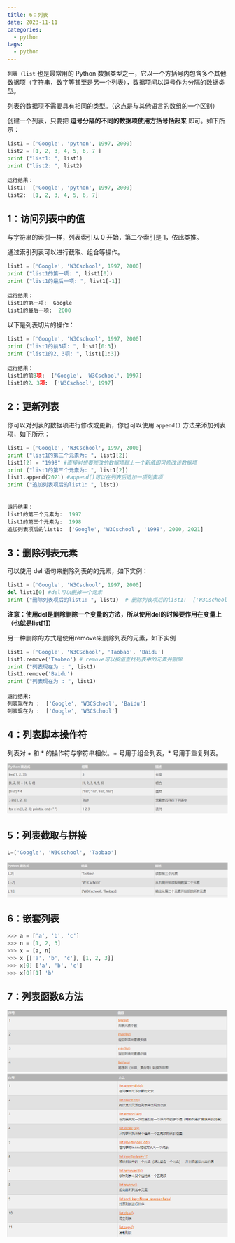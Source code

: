 ```yaml
---
title: 6：列表
date: 2023-11-11
categories:
  - python
tags:
  - python
---
```


`列表（list`  也是最常用的 Python 数据类型之一，它以一个方括号内包含多个其他数据项（字符串，数字等甚至是另一个列表），数据项间以逗号作为分隔的数据类型。

列表的数据项不需要具有相同的类型。（这点是与其他语言的数组的一个区别）

创建一个列表，只要把 **逗号分隔的不同的数据项使用方括号括起来** 即可。如下所示：
```python
list1 = ['Google', 'python', 1997, 2000]
list2 = [1, 2, 3, 4, 5, 6, 7 ]
print ("list1: ", list1)
print ("list2: ", list2)

运行结果：
list1:  ['Google', 'python', 1997, 2000]
list2:  [1, 2, 3, 4, 5, 6, 7]
```

## 1：访问列表中的值
与字符串的索引一样，列表索引从 0 开始，第二个索引是 1，依此类推。

通过索引列表可以进行截取、组合等操作。

```python
list1 = ['Google', 'W3Cschool', 1997, 2000]
print ("list1的第一项: ", list1[0])
print ("list1的最后一项: ", list1[-1])

运行结果：
list1的第一项:  Google
list1的最后一项:  2000
```

以下是列表切片的操作：

```python
list1 = ['Google', 'W3Cschool', 1997, 2000]
print ("list1的前3项: ", list1[0:3])
print ("list1的2、3项: ", list1[1:3])

运行结果：
list1的前3项:  ['Google', 'W3Cschool', 1997]
list1的2、3项:  ['W3Cschool', 1997]
```

## 2：更新列表
你可以对列表的数据项进行修改或更新，你也可以使用 `append()` 方法来添加列表项，如下所示：

```python
list1 = ['Google', 'W3Cschool', 1997, 2000]
print ("list1的第三个元素为: ", list1[2])
list1[2] = "1998" #直接对想要修改的数据项赋上一个新值即可修改该数据项
print ("list1的第三个元素为: ", list1[2])
list1.append(2021) #append()可以在列表后追加一项列表项
print ("追加列表项后的list1: ", list1)


运行结果：
list1的第三个元素为:  1997
list1的第三个元素为:  1998
追加列表项后的list1:  ['Google', 'W3Cschool', '1998', 2000, 2021]
```

## 3：删除列表元素

可以使用 del 语句来删除列表的的元素，如下实例：

```python
list1 = ['Google', 'W3Cschool', 1997, 2000]
del list1[0] #del可以删掉一个元素
print ("删除列表项后的list1: ", list1)  # 删除列表项后的list1:  ['W3Cschool', 1997, 2000]
```

**注意：使用del是删除删除一个变量的方法，所以使用del的时候要作用在变量上（也就是list[1]）**

另一种删除的方式是使用remove来删除列表的元素，如下实例

```python
list1 = ['Google', 'W3CSchool', 'Taobao', 'Baidu']
list1.remove('Taobao') # remove可以按值查找列表中的元素并删除
print ("列表现在为 : ", list1)
list1.remove('Baidu')
print ("列表现在为 : ", list1)

运行结果:
列表现在为 :  ['Google', 'W3CSchool', 'Baidu']
列表现在为 :  ['Google', 'W3CSchool']
```

## 4：列表脚本操作符
列表对 + 和 * 的操作符与字符串相似。+ 号用于组合列表，* 号用于重复列表。

![Alt text](./assets/image14.png)

## 5：列表截取与拼接

```python
L=['Google', 'W3Cschool', 'Taobao']
```

![Alt text](./assets/image15.png)

## 6：嵌套列表

```python
>>> a = ['a', 'b', 'c'] 
>>> n = [1, 2, 3] 
>>> x = [a, n] 
>>> x [['a', 'b', 'c'], [1, 2, 3]] 
>>> x[0] ['a', 'b', 'c'] 
>>> x[0][1] 'b'
```

## 7：列表函数&方法
![Alt text](./assets/image16.png)
![Alt text](./assets/image17.png)
